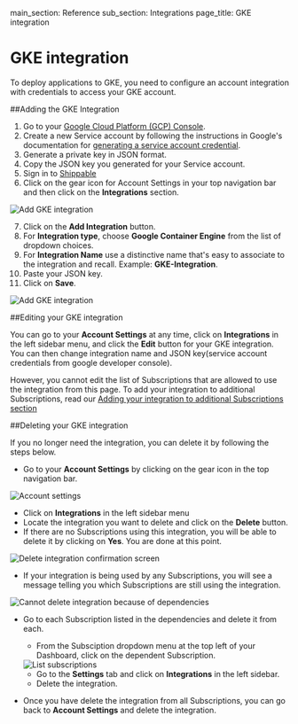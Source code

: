 main_section: Reference
sub_section: Integrations
page_title: GKE integration

# GKE integration

To deploy applications to GKE, you need to configure an account integration with credentials to access your GKE account.

##Adding the GKE Integration

1. Go to your [Google Cloud Platform (GCP) Console](https://console.cloud.google.com).
2. Create a new Service account by following the instructions in Google's documentation for [generating a service account credential](https://cloud.google.com/storage/docs/authentication#service_accounts).
3. Generate a private key in JSON format.
4. Copy the JSON key you generated for your Service account.
5. Sign in to [Shippable](https://app.shippable.com)
6. Click on the gear icon for Account Settings in your top navigation bar and then click on the **Integrations** section.

<img src="../../images/reference/integrations/account-settings.png" alt="Add GKE integration">

7. Click on the **Add Integration** button.
8. For **Integration type**, choose **Google Container Engine** from the list of dropdown choices.
9. For **Integration Name** use a distinctive name that's easy to associate to the integration and recall. Example: **GKE-Integration**.
10. Paste your JSON key.
11. Click on **Save**.

<img src="../../images/reference/integrations/gke-integration.png" alt="Add GKE integration">

##Editing your GKE integration

You can go to your **Account Settings** at any time, click on **Integrations** in the left sidebar menu, and click the **Edit** button for your GKE integration. You can then change integration name and JSON key(service account credentials from google developer console).

However, you cannot edit the list of Subscriptions that are allowed to use the integration from this page. To add your integration to additional Subscriptions, read our [Adding your integration to additional Subscriptions section](integrations-overview/#add-subscriptions)

##Deleting your GKE integration

If you no longer need the integration, you can delete it by following the steps below.

-  Go to your **Account Settings** by clicking on the gear icon in the top navigation bar.

<img src="../../images/reference/integrations/account-settings.png" alt="Account settings">

-  Click on **Integrations** in the left sidebar menu
- Locate the integration you want to delete and click on the **Delete** button.
- If there are no Subscriptions using this integration, you will be able to delete it by clicking on **Yes**. You are done at this point.

<img src="../../images/reference/integrations/confirm-delete-integration.png" alt="Delete integration confirmation screen">

- If your integration is being used by any Subscriptions, you will see a message telling you which Subscriptions are still using the integration.

<img src="../../images/reference/integrations/cannot-delete-integration.png" alt="Cannot delete integration because of dependencies">

- Go to each Subscription listed in the dependencies and delete it from each.
    - From the Subsciption dropdown menu at the top left of your Dashboard, click on the dependent Subscription.

    <img src="../../images/reference/integrations/list-subscriptions.png" alt="List subscriptions">

    - Go to the **Settings** tab and click on **Integrations** in the left sidebar.
    - Delete the integration.
- Once you have delete the integration from all Subscriptions, you can go back to **Account Settings** and delete the integration.